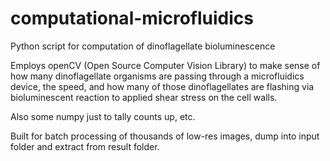 # computational-microfluidics
Python script for computation of dinoflagellate bioluminescence

Employs openCV (Open Source Computer Vision Library) to make sense of how many dinoflagellate organisms are passing through a microfluidics device, the speed, and how many of those dinoflagellates are flashing via bioluminescent reaction to applied shear stress on the cell walls.

Also some numpy just to tally counts up, etc.

Built for batch processing of thousands of low-res images, dump into input folder and extract from result folder.

